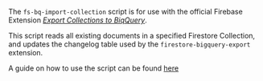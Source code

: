 The `fs-bq-import-collection` script is for use with the official Firebase Extension [_Export Collections to BiqQuery_](https://github.com/firebase/extensions/tree/master/firestore-bigquery-export).

This script reads all existing documents in a specified Firestore Collection, and updates the changelog table used by the `firestore-bigquery-export` extension.

A guide on how to use the script can be found [here](https://github.com/firebase/extensions/blob/next/firestore-bigquery-export/guides/IMPORT_EXISTING_DOCUMENTS.md)